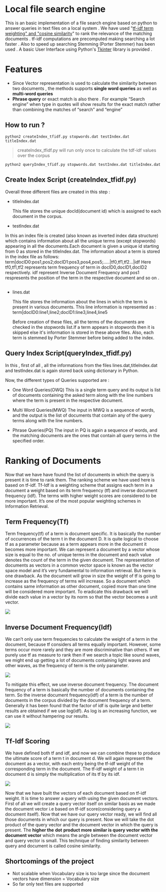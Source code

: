 # Local file search engine
This is an basic implementation of a file search engine based on python to answer queries in text files on a local system . We have used  "[tf-idf term weighting" and "cosine similarity](https://www.ir-facility.org/scoring-and-ranking-techniques-tf-idf-term-weighting-and-cosine-similarity)" to rank the relevance of the matching documents . tf-idf computations are precomputed making searching a lot faster . Also to speed up searching Stemming (Porter Stemmer) has been used . A basic User Interface using Python's [Tkinter](https://docs.python.org/2/library/tkinter.html)  library is provided . 





# Features 
- Since Vector representation is used to calculate the similarity between two documents , the methods supports **single word queries** as well as **multi-word queries** 
- **Phrase query** or exact match is also there . For example “Search engine” when type in quotes will show results for the exact match rather than combining the matches of “search” and “engine”


## **How to run ?**


    python2 createIndex_tfidf.py stopwords.dat testIndex.dat titleIndex.dat


> createIndex_tfidf.py will run only once to calculate the tdf-idf values over the corpus


    python2 queryIndex_tfidf.py stopwords.dat testIndex.dat titleIndex.dat



## **Create Index** **Script (createIndex_tfidf.py)**

 Overall three different files are created in this step : 

- titleIndex.dat
    
  This file stores the unique docId(document id) which is assigned to each document in the corpus.


-  testIndex.dat


  In this an index file is created (also known as inverted index data structure) which contains information about all the unique terms (except stopwords) appearing in all the documents.Each document is given a unique id starting from 0 as stored in the titleIndex.dat.
  The information about a term is stored in the index file as follows:
  term|docID0:pos1,pos2;docID1:pos3,pos4,pos5;…..|tf0,tf1,tf2...|idf
  Here tf0,tf1,tf2 represents term frequency of term in docID0,docID1,docID2 respectively. idf represent Inverse Document Frequency and pos1 respresents the position of the term in the respective document and so on .
## 
- lines.dat 


  This file stores the information about the lines in which the term is present in various documents.
  This line information is represented as :
  term|docID0:line1,line2;docID1:line3,line4,line5
  
  Before creation of these files, all the terms of the documents are checked in the stopwords list.If a term appears in stopwords then it is skipped else it's information is stored in these above files.
  Also, each term is stemmed by Porter Stemmer before being added to the index.


## Query Index Script(queryIndex_tfidf.py)

In this , first of all , all the informations from the files lines.dat,titleIndex.dat and  testIndex.dat is again stored back using dictionary in Python.

Now, the different types of Queries supported are :

- One Word Queries(OWQ)
  This is a single term query and its output is list of documents containing the asked term along with the line numbers where the term is present in the respective document.


- Multi Word Queries(MWQ)
  The input in MWQ is a sequence of words, and the output is the list of documents that contain any of the query terms along with the line numbers.


- Phrase Queries(PQ)
  The input in PQ is again a sequence of words, and the matching documents are the ones that contain all query terms in the specified order.
# Ranking of Documents

Now that we have have found the list of documents in which the query is present it is time to rank them. The ranking scheme we have used here is based on tf-idf.
Tf-Idf is a weighting scheme that assigns each term in a document a weight based on its term frequency (tf) and inverse document frequency (idf). The terms with higher weight scores are considered to be more important. It’s one of the most popular weighting schemes in Information Retrieval.

## **Term Frequency(Tf)**

Term frequency(tf) of a term is document specific. It is basically the number of occurrences of the term t in the document D. It is quite logical to choose tf as a parameter because as a term appears more in the document it becomes more important. We can represent a document by a vector whose size is equal to the no. of unique terms in the document and each value denotes the count of the term in the given document. The representation of documents as vectors in a common vector space is known as the vector space model and it’s very fundamental to information retrieval.
But here is one drawback. As the document will grow in size the weight of tf is going to increase as the frequency of terms will increase. So a document which contains same information as other document, copied more than one time will be considered more important. To eradicate this drawback we will divide each value in a vector by its norm so that the vector becomes a unit vector.

![](https://d2mxuefqeaa7sj.cloudfront.net/s_C3D649E71119AF3E639E10374FBC226333CEEB81CCC3B97249117BC1106DDBCD_1531311343198_m1.png)

## **Inverse Document Frequency(Idf)**

We can’t only use term frequencies to calculate the weight of a term in the document, because tf considers all terms equally important. However, some terms occur more rarely and they are more discriminative than others. If we purely use tf as measure to rank then if we search a topic like sound waves, we might end up getting a lot of documents containing light waves and other waves, as the frequency of term is the only parameter.

![](https://d2mxuefqeaa7sj.cloudfront.net/s_C3D649E71119AF3E639E10374FBC226333CEEB81CCC3B97249117BC1106DDBCD_1531311436655_m2.png)


To mitigate this effect, we use inverse document frequency. The document frequency of a term is basically the number of documents containing the term. So the inverse document frequency(idf) of a term is the number of documents in the corpus divided by the document frequency of a term. Generally it has been found that the factor of idf is quite large and better results are obtained if we use log(idf). As log is an increasing function, we can use it without hampering our results.

![](https://d2mxuefqeaa7sj.cloudfront.net/s_C3D649E71119AF3E639E10374FBC226333CEEB81CCC3B97249117BC1106DDBCD_1531311512829_m3.png)

## **Tf-Idf Scoring**

We have defined both tf and idf, and now we can combine these to produce the ultimate score of a term t in document d. We will again represent the document as a vector, with each entry being the tf-idf weight of the corresponding term in the document. The tf-idf weight of a term t in document d is simply the multiplication of its tf by its idf.

![](https://d2mxuefqeaa7sj.cloudfront.net/s_C3D649E71119AF3E639E10374FBC226333CEEB81CCC3B97249117BC1106DDBCD_1531311585260_m4.png)


Now that we have built the vectors of each document based on tf-idf weight. It is time to answer a query with using the given document vectors. First of all we will create a query vector itself on similar basis as we made the document vector i.e based on tf-idf score(considering query a document itself). Now that we have our query vector ready, we will find all those documents in which our query is present. Now we will take the dot product of the query vector and the document vector in which the query is present. The **higher the** **dot** **product more similar is query vector with the document vector** which means the angle between the document vector and query vector is small. This technique of finding similarity between query and document is called cosine similarity.


## **Shortcomings of the project**
- Not scalable when Vocabulary size is too large since the document vectors have dimension = Vocabulary size
- So far only text files are supported 

